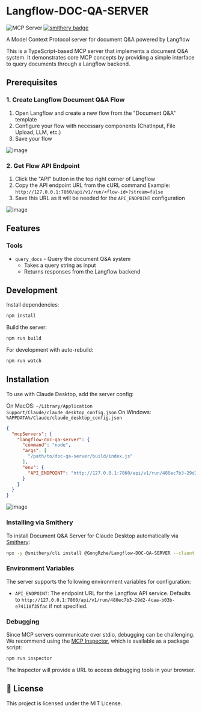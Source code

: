 # Langflow-DOC-QA-SERVER
![](https://badge.mcpx.dev?type=server 'MCP Server')
[![smithery badge](https://smithery.ai/badge/@GongRzhe/Langflow-DOC-QA-SERVER)](https://smithery.ai/server/@GongRzhe/Langflow-DOC-QA-SERVER)

A Model Context Protocol server for document Q&A powered by Langflow

This is a TypeScript-based MCP server that implements a document Q&A system. It demonstrates core MCP concepts by providing a simple interface to query documents through a Langflow backend.

## Prerequisites

### 1. Create Langflow Document Q&A Flow
1. Open Langflow and create a new flow from the "Document Q&A" template
2. Configure your flow with necessary components (ChatInput, File Upload, LLM, etc.)
3. Save your flow

![image](https://github.com/user-attachments/assets/0df89122-d7a8-4d18-9a39-57af4240b7ac)


### 2. Get Flow API Endpoint
1. Click the "API" button in the top right corner of Langflow
2. Copy the API endpoint URL from the cURL command
   Example: `http://127.0.0.1:7860/api/v1/run/<flow-id>?stream=false`
3. Save this URL as it will be needed for the `API_ENDPOINT` configuration

![image](https://github.com/user-attachments/assets/6c9ba5e2-4aa3-4a8c-89c2-adc3d400c828)


## Features

### Tools
- `query_docs` - Query the document Q&A system
  - Takes a query string as input
  - Returns responses from the Langflow backend

## Development

Install dependencies:
```bash
npm install
```

Build the server:
```bash
npm run build
```

For development with auto-rebuild:
```bash
npm run watch
```

## Installation

To use with Claude Desktop, add the server config:

On MacOS: `~/Library/Application Support/Claude/claude_desktop_config.json`
On Windows: `%APPDATA%/Claude/claude_desktop_config.json`

```json
{
  "mcpServers": {
    "langflow-doc-qa-server": {
      "command": "node",
      "args": [
        "/path/to/doc-qa-server/build/index.js"
      ],
      "env": {
        "API_ENDPOINT": "http://127.0.0.1:7860/api/v1/run/480ec7b3-29d2-4caa-b03b-e74118f35fac"
      }
    }
  }
}
```

![image](https://github.com/user-attachments/assets/b0821378-ed13-4225-81a9-8beab1dc4b48)

### Installing via Smithery

To install Document Q&A Server for Claude Desktop automatically via [Smithery](https://smithery.ai/server/@GongRzhe/Langflow-DOC-QA-SERVER):

```bash
npx -y @smithery/cli install @GongRzhe/Langflow-DOC-QA-SERVER --client claude
```

### Environment Variables

The server supports the following environment variables for configuration:

- `API_ENDPOINT`: The endpoint URL for the Langflow API service. Defaults to `http://127.0.0.1:7860/api/v1/run/480ec7b3-29d2-4caa-b03b-e74118f35fac` if not specified.

### Debugging

Since MCP servers communicate over stdio, debugging can be challenging. We recommend using the [MCP Inspector](https://github.com/modelcontextprotocol/inspector), which is available as a package script:

```bash
npm run inspector
```

The Inspector will provide a URL to access debugging tools in your browser.

## 📜 License

This project is licensed under the MIT License.
